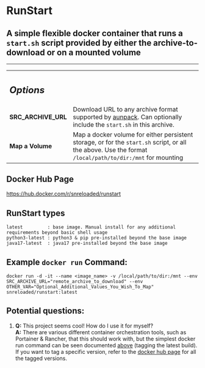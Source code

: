 # RunStart
## A simple flexible docker container that runs a `start.sh` script provided by either the archive-to-download or on a mounted volume
-------------------------
<table>
  <tr>
    <td colspan=2 center> <h2><b><i>Options</i></b></h2></td>
  </tr>
  <tr>
    <td><b>SRC_ARCHIVE_URL</b></td>
    <td>Download URL to any archive format supported by <a href="https://linux.die.net/man/1/aunpack">aunpack</a>. Can optionally include the <code>start.sh</code> in this archive.</td>
  </tr>
  <tr>
    <td><b>Map a Volume</b></td>
    <td>Map a docker volume for either persistent storage, or for the <code>start.sh</code> script, or all the above. Use the format <code>/local/path/to/dir:/mnt</code> for mounting</td>
  </tr>
</table>

## Docker Hub Page
https://hub.docker.com/r/snreloaded/runstart

## RunStart types
```
latest         : base image. Manual install for any additional requirements beyond basic shell usage
python3-latest : python3 & pip pre-installed beyond the base image
java17-latest  : java17 pre-installed beyond the base image
```

## Example `docker run` Command:
`docker run -d -it --name <image_name> -v /local/path/to/dir:/mnt --env SRC_ARCHIVE_URL="remote_archive_to_download" --env OTHER_VAR="Optional_Additional_Values_You_Wish_To_Map" snreloaded/runstart:latest`

## Potential questions:

1) <b>Q:</b> This project seems cool! How do I use it for myself?  
   <b>A:</b> There are various different container orchestration tools, such as Portainer & Rancher, that this should work with, but the simplest docker run command can be seen documented [above](#example-docker-run-command) (tagging the latest build). If you want to tag a specific version, refer to the [docker hub page](#docker-hub-page) for all the tagged versions.
